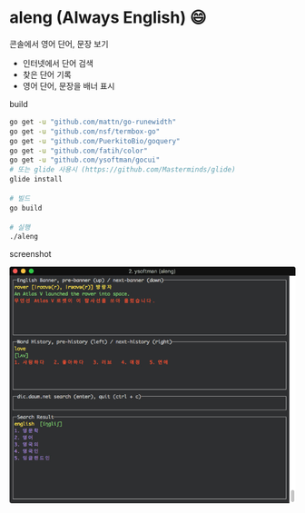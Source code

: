 # aleng (Always English) :smile:
콘솔에서 영어 단어, 문장 보기
- 인터넷에서 단어 검색
- 찾은 단어 기록
- 영어 단어, 문장을 배너 표시


build
```bash
go get -u "github.com/mattn/go-runewidth"
go get -u "github.com/nsf/termbox-go"
go get -u "github.com/PuerkitoBio/goquery"
go get -u "github.com/fatih/color"
go get -u "github.com/ysoftman/gocui"
# 또는 glide 사용시 (https://github.com/Masterminds/glide)
glide install

# 빌드
go build

# 실행
./aleng
```

screenshot

![](screenshot.jpg)
